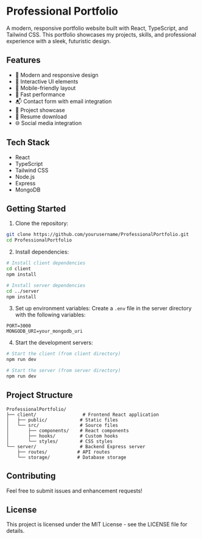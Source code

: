 # Professional Portfolio

A modern, responsive portfolio website built with React, TypeScript, and Tailwind CSS. This portfolio showcases my projects, skills, and professional experience with a sleek, futuristic design.

## Features

- 🎨 Modern and responsive design
- 🌟 Interactive UI elements
- 📱 Mobile-friendly layout
- 🚀 Fast performance
- 📬 Contact form with email integration
- 🎯 Project showcase
- 📄 Resume download
- 🌐 Social media integration

## Tech Stack

- React
- TypeScript
- Tailwind CSS
- Node.js
- Express
- MongoDB

## Getting Started

1. Clone the repository:
```bash
git clone https://github.com/yourusername/ProfessionalPortfolio.git
cd ProfessionalPortfolio
```

2. Install dependencies:
```bash
# Install client dependencies
cd client
npm install

# Install server dependencies
cd ../server
npm install
```

3. Set up environment variables:
Create a `.env` file in the server directory with the following variables:
```
PORT=3000
MONGODB_URI=your_mongodb_uri
```

4. Start the development servers:
```bash
# Start the client (from client directory)
npm run dev

# Start the server (from server directory)
npm run dev
```

## Project Structure

```
ProfessionalPortfolio/
├── client/                 # Frontend React application
│   ├── public/            # Static files
│   └── src/               # Source files
│       ├── components/    # React components
│       ├── hooks/         # Custom hooks
│       └── styles/        # CSS styles
└── server/                # Backend Express server
    ├── routes/           # API routes
    └── storage/          # Database storage
```

## Contributing

Feel free to submit issues and enhancement requests!

## License

This project is licensed under the MIT License - see the LICENSE file for details. 